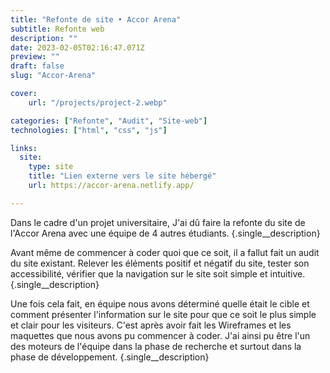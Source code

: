 ```yaml
---
title: "Refonte de site • Accor Arena"
subtitle: Refonte web
description: ""
date: 2023-02-05T02:16:47.071Z
preview: ""
draft: false
slug: "Accor-Arena"

cover:
    url: "/projects/project-2.webp"

categories: ["Refonte", "Audit", "Site-web"]
technologies: ["html", "css", "js"]

links:
  site:
    type: site
    title: "Lien externe vers le site hébergé"
    url: https://accor-arena.netlify.app/

---
```


Dans le cadre d'un projet universitaire, J'ai dû faire la refonte du site de l'Accor Arena avec une équipe de 4 autres étudiants.
{.single__description}

Avant même de commencer à coder quoi que ce soit, il a fallut fait un audit du site existant. Relever les éléments positif et négatif du site, tester son accessibilité, vérifier que la navigation sur le site soit simple et intuitive.
{.single__description}

Une fois cela fait, en équipe nous avons déterminé quelle était le cible et comment présenter l'information sur le site pour que ce soit le plus simple et clair pour les visiteurs. C'est après avoir fait les Wireframes et les maquettes que nous avons pu commencer à coder. J'ai ainsi pu être l'un des moteurs de l'équipe dans la phase de recherche et surtout dans la phase de développement.
{.single__description}
